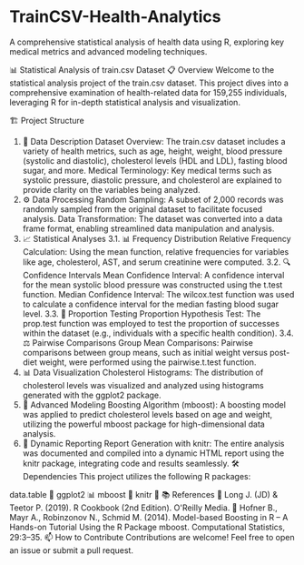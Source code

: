 # TrainCSV-Health-Analytics
A comprehensive statistical analysis of health data using R, exploring key medical metrics and advanced modeling techniques.

📊 Statistical Analysis of train.csv Dataset
📋 Overview
Welcome to the statistical analysis project of the train.csv dataset. This project dives into a comprehensive examination of health-related data for 159,255 individuals, leveraging R for in-depth statistical analysis and visualization.

🏗️ Project Structure
1. 📝 Data Description
Dataset Overview: The train.csv dataset includes a variety of health metrics, such as age, height, weight, blood pressure (systolic and diastolic), cholesterol levels (HDL and LDL), fasting blood sugar, and more.
Medical Terminology: Key medical terms such as systolic pressure, diastolic pressure, and cholesterol are explained to provide clarity on the variables being analyzed.
2. ⚙️ Data Processing
Random Sampling: A subset of 2,000 records was randomly sampled from the original dataset to facilitate focused analysis.
Data Transformation: The dataset was converted into a data frame format, enabling streamlined data manipulation and analysis.
3. 📈 Statistical Analyses
3.1. 📊 Frequency Distribution
Relative Frequency Calculation: Using the mean function, relative frequencies for variables like age, cholesterol, AST, and serum creatinine were computed.
3.2. 🔍 Confidence Intervals
Mean Confidence Interval: A confidence interval for the mean systolic blood pressure was constructed using the t.test function.
Median Confidence Interval: The wilcox.test function was used to calculate a confidence interval for the median fasting blood sugar level.
3.3. 🎯 Proportion Testing
Proportion Hypothesis Test: The prop.test function was employed to test the proportion of successes within the dataset (e.g., individuals with a specific health condition).
3.4. ⚖️ Pairwise Comparisons
Group Mean Comparisons: Pairwise comparisons between group means, such as initial weight versus post-diet weight, were performed using the pairwise.t.test function.
4. 📊 Data Visualization
Cholesterol Histograms: The distribution of cholesterol levels was visualized and analyzed using histograms generated with the ggplot2 package.
5. 🚀 Advanced Modeling
Boosting Algorithm (mboost): A boosting model was applied to predict cholesterol levels based on age and weight, utilizing the powerful mboost package for high-dimensional data analysis.
6. 📄 Dynamic Reporting
Report Generation with knitr: The entire analysis was documented and compiled into a dynamic HTML report using the knitr package, integrating code and results seamlessly.
🛠️ Dependencies
This project utilizes the following R packages:

data.table 📂
ggplot2 📊
mboost 🚀
knitr 📄
📚 References
📖 Long J. (JD) & Teetor P. (2019). R Cookbook (2nd Edition). O'Reilly Media.
📖 Hofner B., Mayr A., Robinzonov N., Schmid M. (2014). Model-based Boosting in R – A Hands-on Tutorial Using the R Package mboost. Computational Statistics, 29:3–35.
📫 How to Contribute
Contributions are welcome! Feel free to open an issue or submit a pull request.
